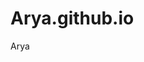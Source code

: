 # Arya.github.io
<html>
 <head>
  <tittle>
  Arya
  <tittle>
   </head>
    <body>
    </body>
    <script>
     function main(){
        var num1=parseInt(prompt("Enter 1st Number"));
        var num2=parseInt(prompt("Enter 2nd Number"));
        var op=prompt("Enter operater")
        document.write("number1: "+num1+"<br>");
        document.write("number2: "+num2+"<br>");
        switch(op){
            case  "+":
            sum_two_number(num1,num2)
            // document.write("sum: "+sum_two_number(num1,num2)+"<br>");
            break;
            case'-':
            document.write("difference:"+sub_two_number(num1,num2)+"<br>");
            break;
            case '*':
            document.write("product:"+product_two_number(num1,num2)+"<br>");
            break;
            case '/':
            document.write("div: "+div_two_number(num1,num2)+"<br>");
            break;
            default:
            document.write("Invalid operater")
        }
    }    
        main();
        function sum_two_number(num1,num2){
              var sum=num1+num2;
              document.write("sum: "+sum);
                  }
        function sub_two_number(num1,num2){
            var  different=num1-num2;
            return different;
        }    
        function product_two_number(num1,num2){
            var product=num1*num2
            return product;
        }   
        function div_two_number(num1,num2){
            var div=num1/num2;
            return div;
        }  
    </script>
</html>
